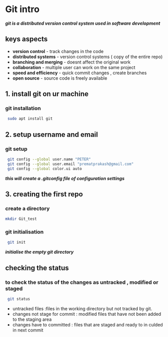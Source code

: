 # Git intro

***git is a distributed version control system used in software development***
## keys aspects 
* **version control** - track changes in the code
* **distributed systems** - version control systems ( copy of the entire repo)
* **branching and merging** - doesnt affect the original work 
* **collaboration** -  multiple user can work on the same project 
* **speed and efficiency** - quick commit changes , create branches
* **open source** - source code is freely available


## 1. install git on ur machine
### git installation 


```bash
 sudo apt install git 
```

## 2. setup username and email
### git setup 
```bash
 git config --global user.name "PETER"
 git config --global user.email "prematprakash@gmail.com"
 git config --global color.ui auto 
```
***this will create a .gitconfig file of configuration settings***

## 3. creating the first repo 
### create a directory

```bash
mkdir Git_test 
```
### git initialisation
```bash
 git init 
 ```
 
***initialise the empty git directory***

## checking the status
### to check the status of the changes as untracked , modified or staged
```bash
 git status
```

* untracked files :files in the working directory but not tracked by git.
* changes not stage for commit : modified files that have not been added to the staging area
* changes have to committed : files that are staged and ready to in culded in next commit
